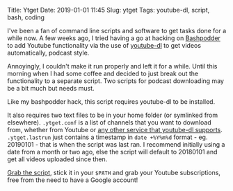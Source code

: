 Title: Ytget
Date: 2019-01-01 11:45
Slug: ytget
Tags: youtube-dl, script, bash, coding

I've been a fan of command line scripts and software to get tasks done for a while now. A few weeks ago, I tried having a go at hacking on [Bashpodder](http://lincgeek.org/bashpodder/) to add Youtube functionality via the use of [youtube-dl](https://rg3.github.io/youtube-dl/) to get videos automatically, podcast style.

Annoyingly, I couldn't make it run properly and left it for a while. Until this morning when I had some coffee and decided to just break out the functionality to a separate script. Two scripts for podcast downloading may be a bit much but needs must.

Like my bashpodder hack, this script requires youtube-dl to be installed.

It also requires two text files to be in your home folder (or symlinked from elsewhere). `.ytget.conf` is a list of channels that you want to download from, whether from Youtube or [any other service that youtube-dl supports](https://rg3.github.io/youtube-dl/supportedsites.html). `.ytget.lastrun` just contains a timestamp in `date +%Y%m%d` format - eg. 20190101 - that is when the script was last ran. I recommend initially using a date from a month or two ago, else the script will default to 20180101 and get all videos uploaded since then.

[Grab the script]({static}/media/scripts/ytget), stick it in your `$PATH` and grab your Youtube subscriptions, free from the need to have a Google account!
